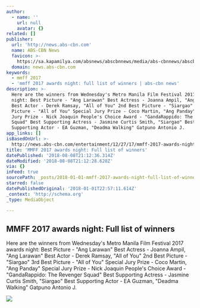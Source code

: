 ```yaml
---
author:
  - name: ''
    url: null
    avatar: {}
related: []
publisher:
  url: 'http://news.abs-cbn.com'
  name: ABS-CBN News
  favicon: >-
    https://sa.kapamilya.com/absnews/abscbnnews/media/abs-cbnnews/abscbnmaster/newsfavicon.png
  domain: news.abs-cbn.com
keywords:
  - mmff 2017
  - 'mmff 2017 awards night: full list of winners | abs-cbn news'
description: >-
  Here are the winners from Wednesday's Metro Manila Film Festival 2017 awards
  night: Best Picture - "Ang Larawan" Best Actress - Joanna Ampil, "Ang Larawan"
  Best Actor - Derek Ramsay, "All of You" 2nd Best Picture - "Siargao" 3rd Best
  Picture - "All of You" Special Jury Prize - Coco Martin, "Ang Panday" Special
  Jury Prize - Nick Joaquin People's Choice Award - "GandaRappido: The Revenger
  Squad" Best Supporting Actress - Jasmine Curtis Smith, "Siargao" Best
  Supporting Actor - EA Guzman, "Deadma Walking" Gatpuno Antonio J.
app_links: []
isBasedOnUrl: >-
  http://news.abs-cbn.com/entertainment/12/27/17/mmff-2017-awards-night-full-list-of-winners
title: 'MMFF 2017 awards night: Full list of winners'
datePublished: '2018-08-08T21:12:36.314Z'
dateModified: '2018-08-08T21:12:28.620Z'
via: {}
inFeed: true
sourcePath: _posts/2018-01-01-mmff-2017-awards-night-full-list-of-winners.md
starred: false
datePublishedOriginal: '2018-01-01T22:57:11.614Z'
_context: 'http://schema.org'
_type: MediaObject

---
```

<article style=""><h1>MMFF 2017 awards night: Full list of winners</h1><p>Here are the winners from Wednesday's Metro Manila Film Festival 2017 awards night: Best Picture - "Ang Larawan" Best Actress - Joanna Ampil, "Ang Larawan" Best Actor - Derek Ramsay, "All of You" 2nd Best Picture - "Siargao" 3rd Best Picture - "All of You" Special Jury Prize - Coco Martin, "Ang Panday" Special Jury Prize - Nick Joaquin People's Choice Award - "GandaRappido: The Revenger Squad" Best Supporting Actress - Jasmine Curtis Smith, "Siargao" Best Supporting Actor - EA Guzman, "Deadma Walking" Gatpuno Antonio J.</p><img src="https://sa.kapamilya.com/absnews/abscbnnews/media/2017/entertainment/12/27/mmff-2017-122717.jpg" /></article>